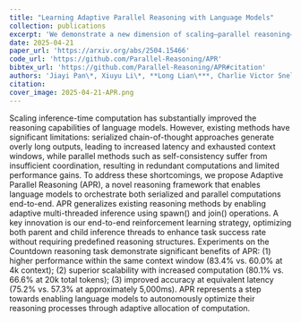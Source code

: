 ```yaml
---
title: "Learning Adaptive Parallel Reasoning with Language Models"
collection: publications
excerpt: 'We demonstrate a new dimension of scaling—parallel reasoning—by giving LLMs spawn() and join() functions to control when to reason sequentially or in parallel, enabling lower latency and improved scalability in complex reasoning tasks.'
date: 2025-04-21
paper_url: 'https://arxiv.org/abs/2504.15466'
code_url: 'https://github.com/Parallel-Reasoning/APR'
bibtex_url: 'https://github.com/Parallel-Reasoning/APR#citation'
authors: 'Jiayi Pan\*, Xiuyu Li\*, **Long Lian\***, Charlie Victor Snell, Yifei Zhou, Adam Yala, Trevor Darrell, Kurt Keutzer, Alane Suhr'
citation:
cover_image: 2025-04-21-APR.png
---
```

Scaling inference-time computation has substantially improved the reasoning capabilities of language models. However, existing methods have significant limitations: serialized chain-of-thought approaches generate overly long outputs, leading to increased latency and exhausted context windows, while parallel methods such as self-consistency suffer from insufficient coordination, resulting in redundant computations and limited performance gains. To address these shortcomings, we propose Adaptive Parallel Reasoning (APR), a novel reasoning framework that enables language models to orchestrate both serialized and parallel computations end-to-end. APR generalizes existing reasoning methods by enabling adaptive multi-threaded inference using spawn() and join() operations. A key innovation is our end-to-end reinforcement learning strategy, optimizing both parent and child inference threads to enhance task success rate without requiring predefined reasoning structures. Experiments on the Countdown reasoning task demonstrate significant benefits of APR: (1) higher performance within the same context window (83.4% vs. 60.0% at 4k context); (2) superior scalability with increased computation (80.1% vs. 66.6% at 20k total tokens); (3) improved accuracy at equivalent latency (75.2% vs. 57.3% at approximately 5,000ms). APR represents a step towards enabling language models to autonomously optimize their reasoning processes through adaptive allocation of computation.
